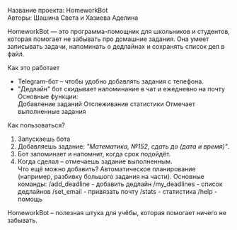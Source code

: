 Название проекта: HomeworkBot  
Авторы: Шашина Света и Хазиева Аделина  

HomeworkBot — это программа-помощник для школьников и студентов, которая помогает не забывать про домашние задания. Она умеет записывать задачи, напоминать о дедлайнах и сохранять список дел в файл.  

Как это работает 
- Telegram-бот – чтобы удобно добавлять задания с телефона.  
- "Дедлайн" бот скидывает напоминание в чат и ежедневно на почту
Основные функции:  
 Добавление заданий
 Отслеживание статистики
 Отмечает выполненные задания 

Как пользоваться?
1. Запускаешь бота
2. Добавляешь задание: *"Математика, №152, сдать до (дата и время)"*.  
3. Бот запоминает и напомнит, когда срок подойдёт.  
4. Когда сделал – отмечаешь задание выполненным.                                                                                 
Что ещё можно добавить?
Автоматическое планирование (например, разбивку большого задания на части).
Основные команды:
/add_deadline - добавить дедлайн
/my_deadlines - список дедлайнов
/set_email - привязать почту
/stats - статистика
/help - помощь

HomeworkBot – полезная штука для учёбы, которая помогает ничего не забывать.
